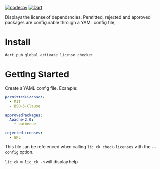 [![codecov](https://codecov.io/gh/rufman/license_checker/branch/trunk/graph/badge.svg?token=V20VQE4GPK)](https://codecov.io/gh/rufman/license_checker) [![Dart](https://github.com/rufman/license_checker/actions/workflows/dart.yml/badge.svg)](https://github.com/rufman/license_checker/actions/workflows/dart.yml) 

Displays the license of dependencies. Permitted, rejected and approved packages are configurable
through a YAML config file,

# Install

`dart pub global activate license_checker`

# Getting Started

Create a YAML config file. Example:

```yaml
permittedLicenses:
  - MIT
  - BSD-3-Clause

approvedPackages:
  Apache-2.0:
    - barbecue

rejectedLicenses:
  - GPL
```

This file can be referenced when calling `lic_ck check-licenses` with the `--config` option.

`lic_ck` or `lic_ck -h` will display help
